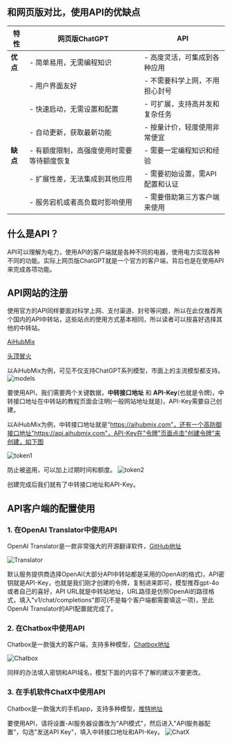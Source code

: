 
## 和网页版对比，使用API的优缺点

| 特性          | 网页版ChatGPT                  | API                              |
|---------------|-------------------------------|----------------------------------|
| **优点**      | - 简单易用，无需编程知识                 | - 高度灵活，可集成到各种应用       |
|               | - 用户界面友好                          | - 不需要科学上网，不用担心封号     |
|               | - 快速启动，无需设置和配置               | - 可扩展，支持高并发和复杂任务     |
|               | - 自动更新，获取最新功能                 | - 按量计价，轻度使用非常便宜        |
| **缺点**      | - 有额度限制，高强度使用时需要等待额度恢复 | - 需要一定编程知识和经验          |
|               | - 扩展性差，无法集成到其他应用            | - 需要初始设置，需API配置和认证   |
|               | - 服务宕机或者高负载时影响使用            | - 需要借助第三方客户端来使用  |

## 什么是API？
API可以理解为电力，使用API的客户端就是各种不同的电器，使用电力实现各种不同的功能。实际上网页版ChatGPT就是一个官方的客户端，背后也是在使用API来完成各项功能。
## API网站的注册
使用官方的API同样要面对科学上网、支付渠道、封号等问题，所以在此仅推荐两个国内的API中转站，这些站点的使用方式基本相同，所以读者可以按喜好选择其他的中转站。

[AiHubMix](https://aihubmix.com/)

[头顶冒火](https://burn.hair/)

以AiHubMix为例，可见不仅支持ChatGPT系列模型，市面上的主流模型都支持。
![models](./imgs/models.png)

要使用API，我们需要两个关键数据，**中转接口地址** 和 **API-Key**(也就是令牌)，中转接口地址在中转站的教程页面会注明(一般网站地址就是)，API-Key需要自己创建。

以AiHubMix为例，中转接口地址就是"https://aihubmix.com"，还有一个高防御接口地址"https://api.aihubmix.com"，API-Key在"令牌"页面点击"创建令牌"来创建，如下图

![token1](./imgs/token.png)


防止被盗用，可以加上过期时间和额度。
![token2](./imgs/token2.png)

创建完成后我们就有了中转接口地址和API-Key。
## API客户端的配置使用
### 1. 在OpenAI Translator中使用API
OpenAI Translator是一款非常强大的开源翻译软件，[GitHub地址](https://github.com/openai-translator/openai-translator)

![Translator](./imgs/Translator.png)

默认服务提供商选择OpenAI(大部分API中转站都是采用的OpenAI的格式)，API密钥就是API-Key，也就是我们刚才创建的令牌，复制进来即可，模型推荐gpt-4o或者自己的喜好，API URL就是中转站地址，URL路径是仿照OpenAI的路径格式，填入"v1/chat/completions"即可(不是每个客户端都需要填这一项)，至此OpenAI Translator的API配置就完成了。

### 2. 在Chatbox中使用API
Chatbox是一款强大的客户端，支持多种模型，[Chatbox地址](https://chatboxai.app/)

![Chatbox](./imgs/Chatbox.png)

同样的办法填入密钥和API域名，模型下面的内容不了解的建议不要更改。

### 3. 在手机软件ChatX中使用API
Chatbox是一款强大的手机app，支持多种模型，[推特地址](https://x.com/appchatx)

要使用API，请将设置-AI服务器设置改为"API模式"，然后进入"API服务器配置"，勾选"发送API Key"，填入中转接口地址和API-Key。
![ChatX](./imgs/ChatX.png)